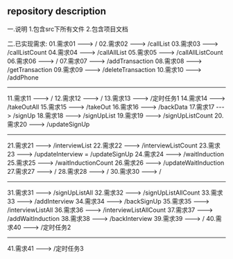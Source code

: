 ## repository description ##

一.说明
  1.包含src下所有文件
  2.包含项目文档

二.已实现需求:
  01.需求01 ---> /
  02.需求02 ---> /callList
  03.需求03 ---> /callListCount
  04.需求04 ---> /callAllList
  05.需求05 ---> /callAllListCount
  06.需求06 ---> /
  07.需求07 ---> /addTransaction
  08.需求08 ---> /getTransaction
  09.需求09 ---> /deleteTransaction
  10.需求10 ---> /addPhone
  ******************************************
  11.需求11 ---> /
  12.需求12 ---> /
  13.需求13 ---> /定时任务1
  14.需求14 ---> /takeOutAll
  15.需求15 ---> /takeOut
  16.需求16 ---> /backData
  17.需求17 ---> /signUp
  18.需求18 ---> /signUpList
  19.需求19 ---> /signUpListCount
  20.需求20 ---> /updateSignUp
  ******************************************
  21.需求21 ---> /interviewList
  22.需求22 ---> /interviewListCount
  23.需求23 ---> /updateInterview = /updateSignUp
  24.需求24 ---> /waitInduction
  25.需求25 ---> /waitInductionCount
  26.需求26 ---> /updateWaitInduction
  27.需求27 ---> /
  28.需求28 ---> /
  30.需求30 ---> /
  ******************************************
  31.需求31 ---> /signUpListAll
  32.需求32 ---> /signUpListAllCount
  33.需求33 ---> /addInterview
  34.需求34 ---> /backSignUp
  35.需求35 ---> /interviewListAll
  36.需求36 ---> /interviewListAllCount
  37.需求37 ---> /addWaitInduction
  38.需求38 ---> /backInterview
  39.需求39 ---> /
  40.需求40 ---> /定时任务2
  ******************************************
  41.需求41 ---> /定时任务3
